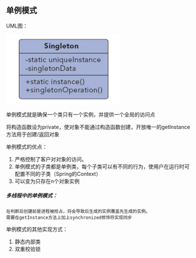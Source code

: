 ## 单例模式

UML图：

![Alt text](../../../../img/singletonUML.png)

单例模式就是确保一个类只有一个实例，并提供一个全局的访问点

将构造函数设为private，使对象不能通过构造函数创建，开放唯一的getInstance方法用于创建/返回对象

单例模式的优点：
1. 严格控制了客户对对象的访问。
2. 单例模式的子类都是单例类，每个子类可以有不同的行为，使用户在运行时可配置不同的子类（Spring的Context）
3. 可以变为只存在n个对象实例

##### 多线程中的单例模式：
    在判断后创建前是进程被抢占，将会导致后生成的实例覆盖先生成的实例。
    需要在getInstance方法上加上synchronized修饰符实现同步

单例模式的其他实现方式：
1. 静态内部类
2. 双重校验锁
